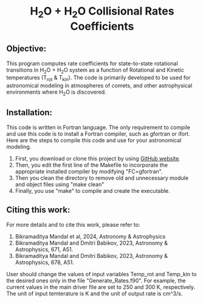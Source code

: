<h1 align="center">H<sub>2</sub>O + H<sub>2</sub>O Collisional Rates Coefficients</h1>

## Objective:
This program computes rate coefficients for state-to-state rotational transitions in H<sub>2</sub>O + H<sub>2</sub>O system as a function of Rotational and Kinetic temperatures (T<sub>rot</sub> & T<sub>kin</sub>). The code is primarily developed to be used for astronomical modeling in atmospheres of comets, and other astrophysical environments where H<sub>2</sub>O is discovered.

## Installation:
This code is written in Fortran language. The only requirement to compile and use this code is to install a Fortran compiler, such as gfortran or ifort. Here are the steps to compile this code and use for your astronomical modeling.
1. First, you download or clone this project by using [GitHub website](https://github.com/bikramaditya-mandal/Water_Rate_Coefficients.git).
2. Then, you edit the first line of the Makefile to incorporate the appropriate installed compiler by modifying "FC=gfortran".
3. Then you clean the directory to remove old and unnecessary module and object files using "make clean"
4. Finally, you use "make" to compile and create the executable.

## Citing this work:
For more details and to cite this work, please refer to:
1. Bikramaditya Mandal et al, 2024, Astronomy & Astrophysics
2. Bikramaditya Mandal and Dmitri Babikov, 2023, Astronomy & Astrophysics, 671, A51.
3. Bikramaditya Mandal and Dmitri Babikov, 2023, Astronomy & Astrophysics, 678, A51.


User should change the values of input variables Temp_rot and Temp_kin to the desired ones only in the file "Generate_Rates.f90".
For example, the current values in the main driver file are set to 250 and 300 K, respectively.
The unit of input temterature is K and the unit of output rate is cm^3/s.

